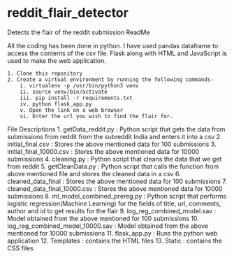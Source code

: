 # reddit_flair_detector
Detects the flair of the reddit submission
ReadMe

All the coding has been done in python. I have used pandas dataframe to access the contents of the csv file. Flask along with HTML and JavaScript is used to make the web application.

    1. Clone this repository
    2. Create a virtual environment by running the following commands-
        i. virtualenv -p /usr/bin/python3 venv
        ii. source venv/bin/activate
        iii. pip install -r requirements.txt
        iv. python flask_app.py
        v. Open the link on a web browser
        vi. Enter the url you wish to find the flair for.

File Descriptions
    1. getData_reddit.py : Python script that gets the data from submissions from reddit from the subreddit India and enters it into a csv
    2. initial_final.csv : Stores the above mentioned data for 100 submissions
    3. initial_final_10000.csv : Stores the above mentioned data for 10000 submissions
    4. cleaning.py : Python script that cleans the data that we get from reddit
    5. getCleanData.py : Python script that calls the function from above mentioned file and stores the cleaned data in a csv
    6. cleaned_data_final : Stores the above mentioned data for 100 submissions
    7. cleaned_data_final_10000.csv : Stores the above mentioned data for 10000 submissions
    8. ml_model_combined_prereg.py : Python script that performs logistic regression(Machine Learning) for the fields of title, url, comments, author and id to get results for the flair
    9. log_reg_combined_model.sav : Model obtained from the above mentioned for 100 submissions
    10. log_reg_combined_model_10000.sav : Model obtained from the above mentioned for 10000 submissions
    11. flask_app.py : Runs the python web application
    12. Templates : contains the HTML files
    13. Static : contains the CSS files
